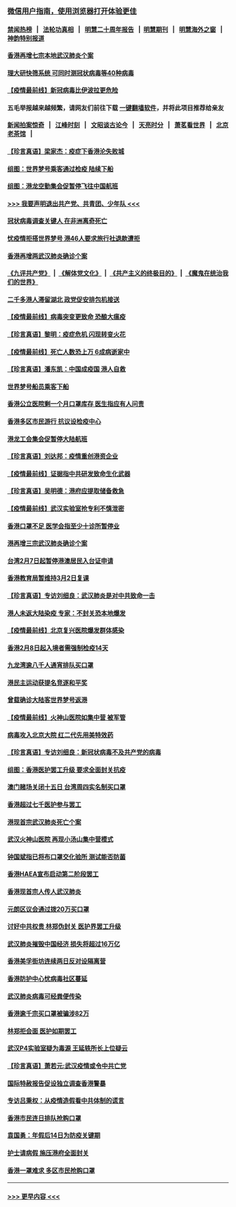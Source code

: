 ### [微信用户指南，使用浏览器打开体验更佳](https://github.com/gfw-breaker/banned-news1/blob/master/indexes/wechat-guide.md?t=0)
#### [禁闻热榜](热点新闻.md?t=0)  &nbsp;&nbsp;|&nbsp;&nbsp; [法轮功真相](https://github.com/gfw-breaker/truth/blob/master/README.md?t=0) &nbsp;&nbsp;|&nbsp;&nbsp; [明慧二十周年报告](https://github.com/gfw-breaker/mh-reports/blob/master/README.md?t=0) &nbsp;&nbsp;|&nbsp;&nbsp;[明慧期刊](https://github.com/gfw-breaker/mh-qikan) &nbsp;&nbsp;|&nbsp;&nbsp; [明慧海外之窗](https://github.com/gfw-breaker/mh-news/blob/master/README.md?t=0) &nbsp;&nbsp;|&nbsp;&nbsp; [神韵特别报道](https://github.com/gfw-breaker/mh-news/blob/master/shenyun.md?t=0)
#### [香港再增七宗本地武汉肺炎个案](../pages/nsc415/n11862405.md?t=02122302) 
#### [理大研快筛系统 可同时测冠状病毒等40种病毒](../pages/nsc415/n11862376.md?t=02122302) 
#### [【疫情最前线】新冠病毒比伊波拉更危险](../pages/nsc415/n11862199.md?t=02122302) 
#### 五毛举报越来越频繁，请网友们前往下载 [一键翻墙软件](https://github.com/gfw-breaker/ssr-accounts)，并将此项目推荐给亲友
#### [新闻拍案惊奇](https://github.com/gfw-breaker/banned-news1/blob/master/pages/link4.md) &nbsp;&nbsp;|&nbsp;&nbsp; [江峰时刻](https://github.com/gfw-breaker/banned-news1/blob/master/pages/link4.md) &nbsp;&nbsp;|&nbsp;&nbsp; [文昭谈古论今](https://github.com/gfw-breaker/banned-news1/blob/master/pages/link4.md) &nbsp;&nbsp;|&nbsp;&nbsp; [天亮时分](https://github.com/gfw-breaker/banned-news1/blob/master/pages/link4.md) &nbsp;&nbsp;|&nbsp;&nbsp; [萧茗看世界](https://github.com/gfw-breaker/banned-news1/blob/master/pages/link4.md) &nbsp;&nbsp;|&nbsp;&nbsp; [北京老茶馆](https://github.com/gfw-breaker/banned-news1/blob/master/pages/link4.md) &nbsp;&nbsp;|&nbsp;&nbsp; 
#### [【珍言真语】梁家杰：疫症下香港沦失败城](../pages/nsc415/n11861588.md?t=02122302) 
#### [组图：世界梦号乘客通过检疫 陆续下船](../pages/nsc415/n11858302.md?t=02122302) 
#### [组图：港龙空勤集会促暂停飞往中国航班](../pages/nsc415/n11858190.md?t=02122302) 
#### [>>> 我要声明退出共产党、共青团、少年队 <<<](https://github.com/begood0513/goodnews/blob/master/quit/letter.md) 
#### [冠状病毒调查关键人 在非洲离奇死亡](../pages/nsc415/n11859798.md?t=02122302) 
#### [忧疫情拒搭世界梦号 港46人要求旅行社退款遭拒](../pages/nsc415/n11859849.md?t=02122302) 
#### [香港再增两武汉肺炎确诊个案](../pages/nsc415/n11859833.md?t=02122302) 
#### [《九评共产党》](https://github.com/begood0513/9ping.md/blob/master/README.md) &nbsp;|&nbsp; [《解体党文化》](../../../../jtdwh.md/blob/master/README.md)  &nbsp;|&nbsp; [《共产主义的终极目的》](../../../../gczydzjmd.md/blob/master/README.md) &nbsp;|&nbsp; [《魔鬼在统治我们的世界》](../../../../mgztzwmdsj.md/blob/master/README.md) 
#### [二千多港人滞留湖北 政党促安排包机接送](../pages/nsc415/n11859831.md?t=02122302) 
#### [【疫情最前线】病毒突变更致命 恐酿大瘟疫](../pages/nsc415/n11859604.md?t=02122302) 
#### [【珍言真语】黎明：疫症危机 闪现转变火花](../pages/nsc415/n11859199.md?t=02122302) 
#### [【疫情最前线】死亡人数恐上万 6成病逝家中](../pages/nsc415/n11856687.md?t=02122302) 
#### [【珍言真语】潘东凯：中国成疫国 港人自救](../pages/nsc415/n11856962.md?t=02122302) 
#### [世界梦号船员乘客下船](../pages/nsc415/n11856883.md?t=02122302) 
#### [香港公立医院剩一个月口罩库存 医生指应有人问责](../pages/nsc415/n11856875.md?t=02122302) 
#### [香港多区市民游行 抗议设检疫中心](../pages/nsc415/n11856866.md?t=02122302) 
#### [港龙工会集会促暂停大陆航班](../pages/nsc415/n11856840.md?t=02122302) 
#### [【珍言真语】刘达邦：疫情重创港资企业](../pages/nsc415/n11854274.md?t=02122302) 
#### [【疫情最前线】证据指中共研发致命生化武器](../pages/nsc415/n11853087.md?t=02122302) 
#### [【珍言真语】吴明德：港府应提取储备救急](../pages/nsc415/n11852734.md?t=02122302) 
#### [【疫情最前线】武汉实验室抢专利不慎泄密](../pages/nsc415/n11850310.md?t=02122302) 
#### [香港口罩不足 医学会指至少十诊所暂停业](../pages/nsc415/n11850301.md?t=02122302) 
#### [港再增三宗武汉肺炎确诊个案](../pages/nsc415/n11850328.md?t=02122302) 
#### [台湾2月7日起暂停港澳居民入台证申请](../pages/nsc415/n11850304.md?t=02122302) 
#### [香港教育局暂维持3月2日复课](../pages/nsc415/n11850260.md?t=02122302) 
#### [【珍言真语】专访刘细良：武汉肺炎是对中共致命一击](../pages/nsc415/n11849934.md?t=02122302) 
#### [港人未返大陆染疫 专家：不封关恐本地爆发](../pages/nsc415/n11848021.md?t=02122302) 
#### [【疫情最前线】北京复兴医院爆发群体感染](../pages/nsc415/n11847626.md?t=02122302) 
#### [香港2月8日起入境者需强制检疫14天](../pages/nsc415/n11847658.md?t=02122302) 
#### [九龙湾逾八千人通宵排队买口罩](../pages/nsc415/n11847647.md?t=02122302) 
#### [港民主运动获提名竞逐和平奖](../pages/nsc415/n11847633.md?t=02122302) 
#### [曾载确诊大陆客世界梦号返港](../pages/nsc415/n11847608.md?t=02122302) 
#### [【疫情最前线】火神山医院如集中营 被军管](../pages/nsc415/n11847524.md?t=02122302) 
#### [病毒攻入北京大院 红二代先用美特效药](../pages/nsc415/n11847427.md?t=02122302) 
#### [【珍言真语】专访刘细良：新冠状病毒不及共产党的病毒](../pages/nsc415/n11847164.md?t=02122302) 
#### [组图：香港医护罢工升级 要求全面封关抗疫](../pages/nsc415/n11844107.md?t=02122302) 
#### [澳门赌场关闭十五日 台湾周四实名制买口罩](../pages/nsc415/n11845083.md?t=02122302) 
#### [香港超过七千医护参与罢工](../pages/nsc415/n11845051.md?t=02122302) 
#### [港现首宗武汉肺炎死亡个案](../pages/nsc415/n11844998.md?t=02122302) 
#### [武汉火神山医院 再现小汤山集中营模式](../pages/nsc415/n11844763.md?t=02122302) 
#### [钟国斌指已将布口罩交化验所 测试能否防菌](../pages/nsc415/n11842783.md?t=02122302) 
#### [香港HAEA宣布启动第二阶段罢工](../pages/nsc415/n11842723.md?t=02122302) 
#### [香港现首宗人传人武汉肺炎](../pages/nsc415/n11842766.md?t=02122302) 
#### [元朗区议会通过拨20万买口罩](../pages/nsc415/n11842754.md?t=02122302) 
#### [讨好中共权贵 林郑伪封关 医护界罢工升级](../pages/nsc415/n11842359.md?t=02122302) 
#### [武汉肺炎摧毁中国经济 损失将超过16万亿](../pages/nsc415/n11839723.md?t=02122302) 
#### [香港美孚街坊连续两日反对设隔离营](../pages/nsc415/n11839962.md?t=02122302) 
#### [香港防护中心忧病毒社区蔓延](../pages/nsc415/n11839933.md?t=02122302) 
#### [武汉肺炎病毒可经粪便传染](../pages/nsc415/n11839939.md?t=02122302) 
#### [香港逾千宗买口罩被骗涉82万](../pages/nsc415/n11839914.md?t=02122302) 
#### [林郑拒会面 医护如期罢工](../pages/nsc415/n11839892.md?t=02122302) 
#### [武汉P4实验室疑为毒源 王延轶所长上位疑云](../pages/nsc415/n11835543.md?t=02122302) 
#### [【珍言真语】萧若元:武汉疫情或令中共亡党](../pages/nsc415/n11829394.md?t=02122302) 
#### [国际特赦报告促设独立调查香港警暴](../pages/nsc415/n11833845.md?t=02122302) 
#### [专访吕秉权：从疫情造假看中共体制的谎言](../pages/nsc415/n11833813.md?t=02122302) 
#### [香港市民连日排队抢购口罩](../pages/nsc415/n11833794.md?t=02122302) 
#### [袁国勇：年假后14日为防疫关键期](../pages/nsc415/n11831088.md?t=02122302) 
#### [护士请病假 施压港府全面封关](../pages/nsc415/n11831030.md?t=02122302) 
#### [香港一罩难求 多区市民抢购口罩](../pages/nsc415/n11831002.md?t=02122302) 

----
#### [ >>> 更早内容 <<< ](../indexes/nsc415-earlier.md)
